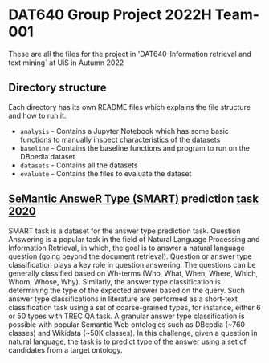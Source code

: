 # DAT640 Group Project 2022H Team-001

These are all the files for the project in 'DAT640-Information retrieval and text mining` at UiS in Autumn 2022

## Directory structure

Each directory has its own README files which explains the file structure and how to run it.

- `analysis` - Contains a Jupyter Notebook which has some basic functions to manually inspect characteristics of the datasets
- `baseline` - Contains the baseline functions and program to run on the DBpedia dataset
- `datasets` - Contains all the datasets
- `evaluate` - Contains the files to evaluate the dataset

## [SeMantic AnsweR Type (SMART)](https://smart-task.github.io/) prediction [task 2020](https://smart-task.github.io/2020/)

SMART task is a dataset for the answer type prediction task. Question Answering is a popular task in the field of Natural Language Processing and Information Retrieval, in which, the goal is to answer a natural language question (going beyond the document retrieval). Question or answer type classification plays a key role in question answering. The questions can be generally classified based on Wh-terms (Who, What, When, Where, Which, Whom, Whose, Why). Similarly, the answer type classification is determining the type of the expected answer based on the query. Such answer type classifications in literature are performed as a short-text classification task using a set of coarse-grained types, for instance, either 6 or 50 types with TREC QA task. A granular answer type classification is possible with popular Semantic Web ontologies such as DBepdia (~760 classes) and Wikidata (~50K classes).
In this challenge, given a question in natural language, the task is to predict type of the answer using a set of candidates from a target ontology.
